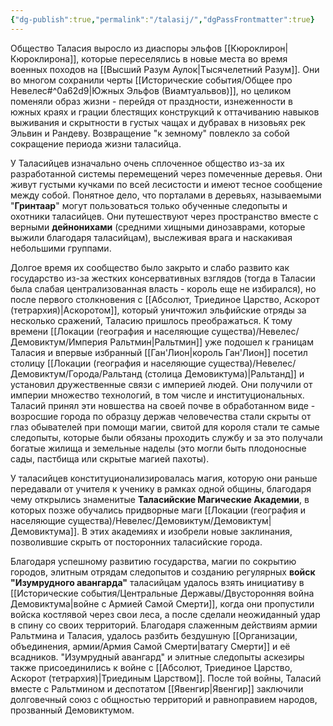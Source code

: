 ```yaml
---
{"dg-publish":true,"permalink":"/talasij/","dgPassFrontmatter":true}
---
```


Общество Таласия выросло из диаспоры эльфов [[Кюроклирон\|Кюроклирона]], которые переселялись в новые места во время военных походов на [[Высший Разум Аулок\|Тысячелетний Разум]].
Они во многом сохранили черты [[Исторические события/Общее про Невелес#^0a62d9\|Южных Эльфов (Виамтуальвов)]], но целиком поменяли образ жизни - перейдя от праздности, изнеженности в южных краях и грации блестящих конструкций к оттачиванию навыков выживания и скрытности в густых чащах и дубравах в низовьях рек Эльвин и Рандеву. Возвращение "к земному" повлекло за собой сокращение периода жизни таласийца.

У Таласийцев изначально очень сплоченное общество из-за их разработанной системы перемещений через помеченные деревья. Они живут густыми кучками по всей лесистости и имеют тесное сообщение между собой. Понятное дело, что порталами в деревьях, называемыми "**Гринтаар**" могут пользоваться только обученные следопыты и охотники таласийцев. Они путешествуют через пространство вместе с верными **дейнонихами** (средними хищными динозаврами, которые выжили благодаря таласийцам), выслеживая врага и наскакивая небольшими группами.

Долгое время их сообщество было закрыто и слабо развито как государство из-за жестких консервативных взглядов (тогда в Таласии была слабая централизованная власть - король еще не избирался), но после первого столкновения с [[Абсолют, Триединое Царство, Аскорот (тетрархия)\|Аскоротом]], который уничтожил эльфийские отряды за несколько сражений, Таласию пришлось преображаться. К тому времени [[Локации (география и населяющие существа)/Невелес/Демовиктум/Империя Ральтмин\|Ральтмин]] уже подошел к границам Таласия и впервые избранный [[Ган'Лион\|король Ган'Лион]] посетил столицу [[Локации (география и населяющие существа)/Невелес/Демовиктум/Города/Ральтанд (столица Демовиктума)\|Ральтанд]] и установил дружественные связи с империей людей. Они получили от империи множество технологий, в том числе и институциональных. Таласий принял эти новшества на своей почве в обработанном виде - возросшие города по образцу держав человечества стали скрыты от глаз обывателей при помощи магии, свитой для короля стали те самые следопыты, которые были обязаны проходить службу и за это получали богатые жилища и земельные наделы (это могли быть плодоносные сады, пастбища или скрытые магией пахоты). 

У таласийцев конституционализировалась магия, которую они раньше передавали от учителя к ученику в рамках одной общины, благодаря чему открылись знаменитые **Таласийские Магические Академии**, в которых позже обучались придворные маги [[Локации (география и населяющие существа)/Невелес/Демовиктум/Демовиктум\|Демовиктума]]. В этих академиях и изобрели новые заклинания, позволившие скрыть от посторонних таласийские города.

Благодаря успешному развитию государства, магии по сокрытию городов, элитным отрядам следопытов и созданию регулярных **войск "Изумрудного авангарда"** таласийцам удалось взять инициативу в [[Исторические события/Центральные Державы/Двусторонняя война Демовиктума\|войне с Армией Самой Смерти]], когда они пропустили войска костлявой через свои леса, а после сделали неожиданный удар в спину со своих территорий. Благодаря слаженным действиям армии Ральтмина и Таласия, удалось разбить бездушную [[Организации, объединения, армии/Армия Самой Смерти\|ватагу Смерти]] и её всадников. "Изумрудный авангард" и элитные следопыты аскезиры также присоединились к войне с [[Абсолют, Триединое Царство, Аскорот (тетрархия)\|Триединым Царством]].
После той войны, Таласий вместе с Ральтмином и деспотатом [[Явенгир\|Явенгир]] заключили долговечный союз с общностью территорий и равноправием народов, прозванный Демовиктумом.
